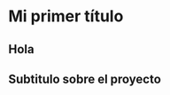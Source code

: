 # Mi primer título 

## Hola

<!-- lollllll -->

## Subtitulo sobre el proyecto

<!-- juas juas  -->